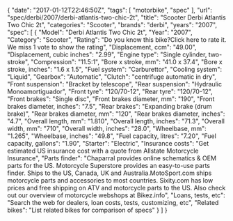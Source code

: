 {
    "date": "2017-01-12T22:46:50Z",
    "tags": [
        "motorbike",
        "spec"
    ],
    "url": "spec\/derbi\/2007\/derbi-atlantis-two-chic-2t",
    "title": "Scooter Derbi Atlantis Two Chic 2t",
    "categories": "Scooter",
    "brands": "derbi",
    "years": "2007",
    "spec": [
        {
            "Model": "Derbi Atlantis Two Chic 2t",
            "Year": "2007",
            "Category": "Scooter",
            "Rating": "Do you know this bike?Click here to rate it. We miss 1 vote to show the rating",
            "Displacement, ccm": "49.00",
            "Displacement, cubic inches": "2.99",
            "Engine type": "Single cylinder, two-stroke",
            "Compression": "11.5:1",
            "Bore x stroke, mm": "41.0 x 37.4",
            "Bore x stroke, inches": "1.6 x 1.5",
            "Fuel system": "Carburettor",
            "Cooling system": "Liquid",
            "Gearbox": "Automatic",
            "Clutch": "centrifuge automatic in dry",
            "Front suspension": "Bracket by telescope",
            "Rear suspension": "Hydraulic Monoamortiguador",
            "Front tyre": "120\/70-12",
            "Rear tyre": "120\/70-12",
            "Front brakes": "Single disc",
            "Front brakes diameter, mm": "190",
            "Front brakes diameter, inches": "7.5",
            "Rear brakes": "Expanding brake (drum brake)",
            "Rear brakes diameter, mm": "120",
            "Rear brakes diameter, inches": "4.7",
            "Overall length, mm": "1.810",
            "Overall length, inches": "71.3",
            "Overall width, mm": "710",
            "Overall width, inches": "28.0",
            "Wheelbase, mm": "1.265",
            "Wheelbase, inches": "49.8",
            "Fuel capacity, litres": "7.20",
            "Fuel capacity, gallons": "1.90",
            "Starter": "Electric",
            "Insurance costs": "Get estimated US insurance cost with a quote from Allstate Motorcycle Insurance",
            "Parts finder": "Chaparral provides online schematics & OEM parts for the US.   Motorcycle Superstore provides an easy-to-use parts finder. Ships to the US, Canada, UK and Australia.MotoSport.com ships motorcycle parts and accessories to most countries.    Sixity.com has low prices and free shipping on ATV and motorcycle parts to the US. Also check out our overview of motorcycle webshops at Bikez.info",
            "Loans, tests, etc": "Search the web for dealers, loan costs, tests, customizing, etc",
            "Related bikes": "List related bikes for comparison of specs"
        }
    ]
}